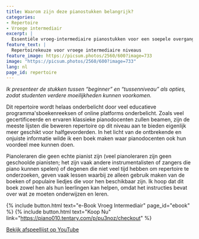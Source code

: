 ```yaml
---
title: Waarom zijn deze pianostukken belangrijk?
categories:
- Repertoire
- Vroege intermediair
excerpt: |
  Essentiële vroeg-intermediaire pianostukken voor een soepele overgang van beginner naar gevorderd. Onze YouTube-playlist en e-boek helpen studenten technische uitdagingen aan te gaan, frustratie te voorkomen en zelfverzekerd vooruit te gaan.
feature_text: |
  Repertoirekeuze voor vroege intermediaire niveaus
feature_image: https://picsum.photos/2560/600?image=733
image: "https://picsum.photos/2560/600?image=733"
lang: nl
page_id: repertoire
---
```


_Ik presenteer de stukken tussen “beginner” en “tussenniveau” als opties, zodat studenten verdere moeilijkheden kunnen voorkomen._

Dit repertoire wordt helaas onderbelicht door veel educatieve programma'sboekenreeksen of online platforms onderbelicht. Zoals veel gecertificeerde en ervaren klassieke pianodocenten zullen beamen, zijn de meeste lijsten die beweren repertoire op dit niveau aan te bieden eigenlijk meer geschikt voor halfgevorderden. In het licht van de ontbrekende en onjuiste informatie wilde ik een boek maken waar pianodocenten ook hun voordeel mee kunnen doen.

Pianoleraren die geen echte pianist zijn (veel pianoleraren zijn geen geschoolde pianisten; het zijn vaak andere instrumentalisten of zangers die piano kunnen spelen) of degenen die niet veel tijd hebben om repertoire te onderzoeken, geven vaak lessen waarbij ze alleen gebruik maken van de boeken of populaire liedjes die voor hen beschikbaar zijn. Ik hoop dat dit boek zowel hen als hun leerlingen kan helpen, omdat het instructies bevat over wat ze moeten onderwijzen en leren.

{% include button.html text="e-Book Vroeg Intermediair" page_id="ebook" %} {% include button.html text="Koop Nu" link="https://piano010.tentary.com/p/pu3noz/checkout" %}

​[Bekijk afspeellijst op YouTube](https://www.youtube.com/playlist?list=PLoEVTzF1FSNF3wVZ9sMMEoSVKzxYDL5Zk)